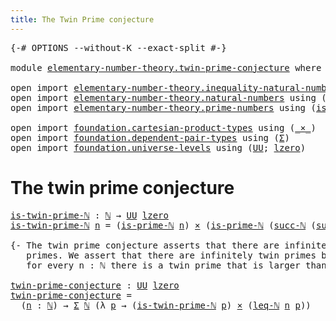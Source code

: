 ```yaml
---
title: The Twin Prime conjecture
---
```


<pre class="Agda"><a id="51" class="Symbol">{-#</a> <a id="55" class="Keyword">OPTIONS</a> <a id="63" class="Pragma">--without-K</a> <a id="75" class="Pragma">--exact-split</a> <a id="89" class="Symbol">#-}</a>

<a id="94" class="Keyword">module</a> <a id="101" href="elementary-number-theory.twin-prime-conjecture.html" class="Module">elementary-number-theory.twin-prime-conjecture</a> <a id="148" class="Keyword">where</a>

<a id="155" class="Keyword">open</a> <a id="160" class="Keyword">import</a> <a id="167" href="elementary-number-theory.inequality-natural-numbers.html" class="Module">elementary-number-theory.inequality-natural-numbers</a> <a id="219" class="Keyword">using</a> <a id="225" class="Symbol">(</a><a id="226" href="elementary-number-theory.inequality-natural-numbers.html#1662" class="Function">leq-ℕ</a><a id="231" class="Symbol">)</a>
<a id="233" class="Keyword">open</a> <a id="238" class="Keyword">import</a> <a id="245" href="elementary-number-theory.natural-numbers.html" class="Module">elementary-number-theory.natural-numbers</a> <a id="286" class="Keyword">using</a> <a id="292" class="Symbol">(</a><a id="293" href="elementary-number-theory.natural-numbers.html#1530" class="Datatype">ℕ</a><a id="294" class="Symbol">;</a> <a id="296" href="elementary-number-theory.natural-numbers.html#1564" class="InductiveConstructor">succ-ℕ</a><a id="302" class="Symbol">)</a>
<a id="304" class="Keyword">open</a> <a id="309" class="Keyword">import</a> <a id="316" href="elementary-number-theory.prime-numbers.html" class="Module">elementary-number-theory.prime-numbers</a> <a id="355" class="Keyword">using</a> <a id="361" class="Symbol">(</a><a id="362" href="elementary-number-theory.prime-numbers.html#1962" class="Function">is-prime-ℕ</a><a id="372" class="Symbol">)</a>

<a id="375" class="Keyword">open</a> <a id="380" class="Keyword">import</a> <a id="387" href="foundation.cartesian-product-types.html" class="Module">foundation.cartesian-product-types</a> <a id="422" class="Keyword">using</a> <a id="428" class="Symbol">(</a><a id="429" href="foundation-core.cartesian-product-types.html#590" class="Function Operator">_×_</a><a id="432" class="Symbol">)</a>
<a id="434" class="Keyword">open</a> <a id="439" class="Keyword">import</a> <a id="446" href="foundation.dependent-pair-types.html" class="Module">foundation.dependent-pair-types</a> <a id="478" class="Keyword">using</a> <a id="484" class="Symbol">(</a><a id="485" href="foundation-core.dependent-pair-types.html#515" class="Record">Σ</a><a id="486" class="Symbol">)</a>
<a id="488" class="Keyword">open</a> <a id="493" class="Keyword">import</a> <a id="500" href="foundation.universe-levels.html" class="Module">foundation.universe-levels</a> <a id="527" class="Keyword">using</a> <a id="533" class="Symbol">(</a><a id="534" href="foundation-core.universe-levels.html#235" class="Primitive">UU</a><a id="536" class="Symbol">;</a> <a id="538" href="Agda.Primitive.html#764" class="Primitive">lzero</a><a id="543" class="Symbol">)</a>
</pre>
# The twin prime conjecture

<pre class="Agda"><a id="is-twin-prime-ℕ"></a><a id="587" href="elementary-number-theory.twin-prime-conjecture.html#587" class="Function">is-twin-prime-ℕ</a> <a id="603" class="Symbol">:</a> <a id="605" href="elementary-number-theory.natural-numbers.html#1530" class="Datatype">ℕ</a> <a id="607" class="Symbol">→</a> <a id="609" href="foundation-core.universe-levels.html#235" class="Primitive">UU</a> <a id="612" href="Agda.Primitive.html#764" class="Primitive">lzero</a>
<a id="618" href="elementary-number-theory.twin-prime-conjecture.html#587" class="Function">is-twin-prime-ℕ</a> <a id="634" href="elementary-number-theory.twin-prime-conjecture.html#634" class="Bound">n</a> <a id="636" class="Symbol">=</a> <a id="638" class="Symbol">(</a><a id="639" href="elementary-number-theory.prime-numbers.html#1962" class="Function">is-prime-ℕ</a> <a id="650" href="elementary-number-theory.twin-prime-conjecture.html#634" class="Bound">n</a><a id="651" class="Symbol">)</a> <a id="653" href="foundation-core.cartesian-product-types.html#590" class="Function Operator">×</a> <a id="655" class="Symbol">(</a><a id="656" href="elementary-number-theory.prime-numbers.html#1962" class="Function">is-prime-ℕ</a> <a id="667" class="Symbol">(</a><a id="668" href="elementary-number-theory.natural-numbers.html#1564" class="InductiveConstructor">succ-ℕ</a> <a id="675" class="Symbol">(</a><a id="676" href="elementary-number-theory.natural-numbers.html#1564" class="InductiveConstructor">succ-ℕ</a> <a id="683" href="elementary-number-theory.twin-prime-conjecture.html#634" class="Bound">n</a><a id="684" class="Symbol">)))</a>

<a id="689" class="Comment">{- The twin prime conjecture asserts that there are infinitely many twin
   primes. We assert that there are infinitely twin primes by asserting that
   for every n : ℕ there is a twin prime that is larger than n. -}</a>

<a id="twin-prime-conjecture"></a><a id="907" href="elementary-number-theory.twin-prime-conjecture.html#907" class="Function">twin-prime-conjecture</a> <a id="929" class="Symbol">:</a> <a id="931" href="foundation-core.universe-levels.html#235" class="Primitive">UU</a> <a id="934" href="Agda.Primitive.html#764" class="Primitive">lzero</a>
<a id="940" href="elementary-number-theory.twin-prime-conjecture.html#907" class="Function">twin-prime-conjecture</a> <a id="962" class="Symbol">=</a>
  <a id="966" class="Symbol">(</a><a id="967" href="elementary-number-theory.twin-prime-conjecture.html#967" class="Bound">n</a> <a id="969" class="Symbol">:</a> <a id="971" href="elementary-number-theory.natural-numbers.html#1530" class="Datatype">ℕ</a><a id="972" class="Symbol">)</a> <a id="974" class="Symbol">→</a> <a id="976" href="foundation-core.dependent-pair-types.html#515" class="Record">Σ</a> <a id="978" href="elementary-number-theory.natural-numbers.html#1530" class="Datatype">ℕ</a> <a id="980" class="Symbol">(λ</a> <a id="983" href="elementary-number-theory.twin-prime-conjecture.html#983" class="Bound">p</a> <a id="985" class="Symbol">→</a> <a id="987" class="Symbol">(</a><a id="988" href="elementary-number-theory.twin-prime-conjecture.html#587" class="Function">is-twin-prime-ℕ</a> <a id="1004" href="elementary-number-theory.twin-prime-conjecture.html#983" class="Bound">p</a><a id="1005" class="Symbol">)</a> <a id="1007" href="foundation-core.cartesian-product-types.html#590" class="Function Operator">×</a> <a id="1009" class="Symbol">(</a><a id="1010" href="elementary-number-theory.inequality-natural-numbers.html#1662" class="Function">leq-ℕ</a> <a id="1016" href="elementary-number-theory.twin-prime-conjecture.html#967" class="Bound">n</a> <a id="1018" href="elementary-number-theory.twin-prime-conjecture.html#983" class="Bound">p</a><a id="1019" class="Symbol">))</a>
</pre>